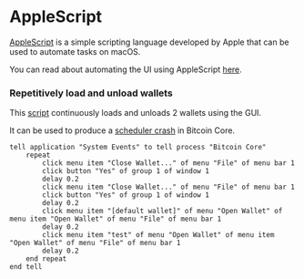 # AppleScript

[AppleScript](https://developer.apple.com/library/archive/documentation/AppleScript/Conceptual/AppleScriptLangGuide/introduction/ASLR_intro.html#//apple_ref/doc/uid/TP40000983) is a simple scripting language developed by Apple that can be used to automate tasks on macOS.

You can read about automating the UI using AppleScript [here](https://developer.apple.com/library/archive/documentation/LanguagesUtilities/Conceptual/MacAutomationScriptingGuide/AutomatetheUserInterface.html#//apple_ref/doc/uid/TP40016239-CH69-SW1).

### Repetitively load and unload wallets

This [script](load_unload_wallets.applescript) continuously loads and unloads 2 wallets using the GUI.

It can be used to produce a [scheduler crash](https://github.com/bitcoin/bitcoin/issues/16307) in Bitcoin Core.

```applescript
tell application "System Events" to tell process "Bitcoin Core"	
	repeat
		click menu item "Close Wallet..." of menu "File" of menu bar 1
		click button "Yes" of group 1 of window 1
		delay 0.2
		click menu item "Close Wallet..." of menu "File" of menu bar 1
		click button "Yes" of group 1 of window 1
		delay 0.2
		click menu item "[default wallet]" of menu "Open Wallet" of menu item "Open Wallet" of menu "File" of menu bar 1
		delay 0.2
		click menu item "test" of menu "Open Wallet" of menu item "Open Wallet" of menu "File" of menu bar 1
		delay 0.2
	end repeat
end tell
```
